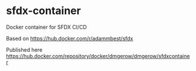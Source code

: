 # sfdx-container

Docker container for SFDX CI/CD

Based on <https://hub.docker.com/r/adammbest/sfdx>

Published here <https://hub.docker.com/repository/docker/dmgerow/dmgerow/sfdxcontainer>
